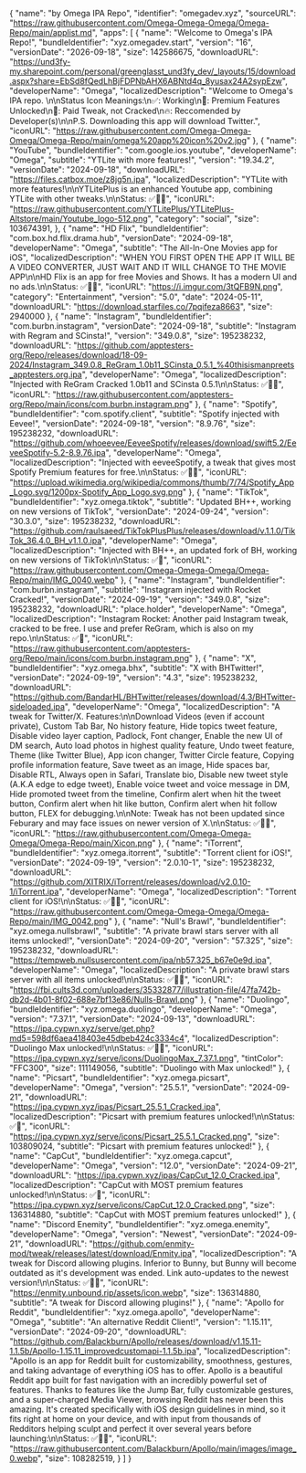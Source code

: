 {
  "name": "by Omega IPA Repo",
  "identifier": "omegadev.xyz",
  "sourceURL": "https://raw.githubusercontent.com/Omega-Omega-Omega/Omega-Repo/main/applist.md",
  "apps": [
    {
      "name": "Welcome to Omega's IPA Repo!",
      "bundleIdentifier": "xyz.omegadev.start",
      "version": "16",
      "versionDate": "2026-09-18",
      "size": 142586675,
      "downloadURL": "https://und3fy-my.sharepoint.com/personal/greenglasst_und3fy_dev/_layouts/15/download.aspx?share=EbSd8fQedLhBjFDPNbAHX6ABNtd4q_8yusax24A2sypEzw",
      "developerName": "Omega",
      "localizedDescription": "Welcome to Omega's IPA repo. \n\nStatus Icon Meanings:\n✅: Working\n🌟: Premium Features Unlocked\n💸: Paid Tweak, not Cracked\n🔥: Reccomended by Developer(s)\n\nP.S. Downloading this app will download Twitter.",
      "iconURL": "https://raw.githubusercontent.com/Omega-Omega-Omega/Omega-Repo/main/omega%20app%20icon%20v2.jpg"
  },
  {
      "name": "YouTube",
      "bundleIdentifier": "com.google.ios.youtube",
      "developerName": "Omega",
      "subtitle": "YTLite with more features!",
      "version": "19.34.2",
      "versionDate": "2024-09-18",
      "downloadURL": "https://files.catbox.moe/z8jg5n.ipa",
      "localizedDescription": "YTLite with more features!\n\nYTLitePlus is an enhanced Youtube app, combining YTLite with other tweaks.\n\nStatus: ✅🌟🔥",
      "iconURL": "https://raw.githubusercontent.com/YTLitePlus/YTLitePlus-Altstore/main/Youtube_logo-512.png",
      "category": "social",
      "size": 103674391,
    },
    {
      "name": "HD Flix",
      "bundleIdentifier": "com.box.hd.flix.drama.hub",
      "versionDate": "2024-09-18",
      "developerName": "Omega",
      "subtitle": "The All-In-One Movies app for iOS",
      "localizedDescription": "WHEN YOU FIRST OPEN THE APP IT WILL BE A VIDEO CONVERTER, JUST WAIT AND IT WILL CHANGE TO THE MOVIE APP\n\nHD Flix is an app for free Movies and Shows. It has a modern UI and no ads.\n\nStatus: ✅🌟🔥",
      "iconURL": "https://i.imgur.com/3tQFB9N.png",
      "category": "Entertainment",
      "version": "5.0",
      "date": "2024-05-11",
      "downloadURL": "https://download.starfiles.co/7pqifeza8663",
      "size": 2940000
    },
    {
      "name": "Instagram", 
      "bundleIdentifier": "com.burbn.instagram", 
      "versionDate": "2024-09-18",
      "subtitle": "Instagram with Regram and SCinsta!",
      "version": "349.0.8",
      "size": 195238232, 
      "downloadURL": "https://github.com/apptesters-org/Repo/releases/download/18-09-2024/Instagram_349.0.8_ReGram_1.0b11_SCinsta_0.5.1_%40thisismanpreets_apptesters.org.ipa", 
      "developerName": "Omega", 
      "localizedDescription": "Injected with ReGram Cracked 1.0b11 and SCinsta 0.5.1\n\nStatus: ✅🌟🔥", 
      "iconURL": "https://raw.githubusercontent.com/apptesters-org/Repo/main/icons/com.burbn.instagram.png" 
    },
    {
      "name": "Spotify", 
      "bundleIdentifier": "com.spotify.client", 
      "subtitle": "Spotify injected with Eevee!",
      "versionDate": "2024-09-18",
      "version": "8.9.76",
      "size": 195238232, 
      "downloadURL": "https://github.com/whoeevee/EeveeSpotify/releases/download/swift5.2/EeveeSpotify-5.2-8.9.76.ipa", 
      "developerName": "Omega", 
      "localizedDescription": "Injected with eeveeSpotify, a tweak that gives most Spotify Premium features for free.\n\nStatus: ✅🌟🔥", 
      "iconURL": "https://upload.wikimedia.org/wikipedia/commons/thumb/7/74/Spotify_App_Logo.svg/1200px-Spotify_App_Logo.svg.png" 
    },
    {
      "name": "TikTok", 
      "bundleIdentifier": "xyz.omega.tiktok", 
      "subtitle": "Updated BH++, working on new versions of TikTok",
      "versionDate": "2024-09-24",
      "version": "30.3.0",
      "size": 195238232, 
      "downloadURL": "https://github.com/raulsaeed/TikTokPlusPlus/releases/download/v.1.1.0/TikTok_36.4.0_BH_v1.1.0.ipa", 
      "developerName": "Omega", 
      "localizedDescription": "Injected with BH++, an updated fork of BH, working on new versions of TikTok\n\nStatus: ✅🌟", 
      "iconURL": "https://raw.githubusercontent.com/Omega-Omega-Omega/Omega-Repo/main/IMG_0040.webp" 
    },
    {
      "name": "Instagram", 
      "bundleIdentifier": "com.burbn.instagram", 
      "subtitle": "Instagram injected with Rocket Cracked!",
      "versionDate": "2024-09-19",
      "version": "349.0.8",
      "size": 195238232, 
      "downloadURL": "place.holder", 
      "developerName": "Omega", 
      "localizedDescription": "Instagram Rocket: Another paid Instagram tweak, cracked to be free. I use and prefer ReGram, which is also on my repo.\n\nStatus: ✅🌟", 
      "iconURL": "https://raw.githubusercontent.com/apptesters-org/Repo/main/icons/com.burbn.instagram.png" 
    },
    {
      "name": "X", 
      "bundleIdentifier": "xyz.omega.bhx", 
      "subtitle": "X with BHTwitter!",
      "versionDate": "2024-09-19",
      "version": "4.3",
      "size": 195238232, 
      "downloadURL": "https://github.com/BandarHL/BHTwitter/releases/download/4.3/BHTwitter-sideloaded.ipa", 
      "developerName": "Omega", 
      "localizedDescription": "A tweak for Twitter/X. Features:\n\nDownload Videos (even if account private), Custom Tab Bar, No history feature, Hide topics tweet feature, Disable video layer caption, Padlock, Font changer, Enable the new UI of DM search, Auto load photos in highest quality feature, Undo tweet feature, Theme (like Twitter Blue), App icon changer, Twitter Circle feature, Copying profile information feature, Save tweet as an image, Hide spaces bar, Disable RTL, Always open in Safari, Translate bio, Disable new tweet style (A.K.A edge to edge tweet), Enable voice tweet and voice message in DM, Hide promoted tweet from the timeline, Confirm alert when hit the tweet button, Confirm alert when hit like button, Confirm alert when hit follow button, FLEX for debugging.\n\nNote: Tweak has not been updated since Feburary and may face issues on newer version of X.\n\nStatus: ✅🌟🔥", 
      "iconURL": "https://raw.githubusercontent.com/Omega-Omega-Omega/Omega-Repo/main/Xicon.png" 
    },
   {
      "name": "iTorrent", 
      "bundleIdentifier": "xyz.omega.itorrent", 
      "subtitle": "Torrent client for iOS!",
      "versionDate": "2024-09-19",
      "version": "2.0.10-1",
      "size": 195238232, 
      "downloadURL": "https://github.com/XITRIX/iTorrent/releases/download/v2.0.10-1/iTorrent.ipa", 
      "developerName": "Omega", 
      "localizedDescription": "Torrent client for iOS!\n\nStatus: ✅🌟🔥", 
      "iconURL": "https://raw.githubusercontent.com/Omega-Omega-Omega/Omega-Repo/main/IMG_0042.png" 
    },
    {
      "name": "Null's Brawl", 
      "bundleIdentifier": "xyz.omega.nullsbrawl", 
      "subtitle": "A private brawl stars server with all items unlocked!",
      "versionDate": "2024-09-20",
      "version": "57.325",
      "size": 195238232, 
      "downloadURL": "https://tempweb.nullsusercontent.com/ipa/nb57.325_b67e0e9d.ipa", 
      "developerName": "Omega", 
      "localizedDescription": "A private brawl stars server with all items unlocked!\n\nStatus: ✅🌟🔥", 
      "iconURL": "https://fbi.cults3d.com/uploaders/35332877/illustration-file/47fa742b-db2d-4b01-8f02-688e7bf13e86/Nulls-Brawl.png" 
    },
    {
      "name": "Duolingo",
      "bundleIdentifier": "xyz.omega.duolingo",
      "developerName": "Omega",
      "version": "7.37.1",
      "versionDate": "2024-09-13",
      "downloadURL": "https://ipa.cypwn.xyz/serve/get.php?md5=598df6aea418403e45dbeb424c3334c4",
      "localizedDescription": "Duolingo Max unlocked!\n\nStatus: ✅🌟🔥",
      "iconURL": "https://ipa.cypwn.xyz/serve/icons/DuolingoMax_7.37.1.png",
      "tintColor": "FFC300",
      "size": 111149056,
      "subtitle": "Duolingo with Max unlocked!"
    },
    {
      "name": "Picsart",
      "bundleIdentifier": "xyz.omega.picsart",
      "developerName": "Omega",
      "version": "25.5.1",
      "versionDate": "2024-09-21",
      "downloadURL": "https://ipa.cypwn.xyz/ipas/Picsart_25.5.1_Cracked.ipa",
      "localizedDescription": "Picsart with premium features unlocked!\n\nStatus: ✅🌟",
      "iconURL": "https://ipa.cypwn.xyz/serve/icons/Picsart_25.5.1_Cracked.png",
      "size": 103809024,
      "subtitle": "Picsart with premium features unlocked!"
    },
    {
      "name": "CapCut",
      "bundleIdentifier": "xyz.omega.capcut",
      "developerName": "Omega",
      "version": "12.0",
      "versionDate": "2024-09-21",
      "downloadURL": "https://ipa.cypwn.xyz/ipas/CapCut_12.0_Cracked.ipa",
      "localizedDescription": "CapCut with MOST premium features unlocked!\n\nStatus: ✅🌟",
      "iconURL": "https://ipa.cypwn.xyz/serve/icons/CapCut_12.0_Cracked.png",
      "size": 136314880,
      "subtitle": "CapCut with MOST premium features unlocked!"
    },
    {
      "name": "Discord Enemity",
      "bundleIdentifier": "xyz.omega.enemity",
      "developerName": "Omega",
      "version": "Newest",
      "versionDate": "2024-09-21",
      "downloadURL": "https://github.com/enmity-mod/tweak/releases/latest/download/Enmity.ipa",
      "localizedDescription": "A tweak for Discord allowing plugins. Inferior to Bunny, but Bunny will become outdated as it's development was ended. Link auto-updates to the newest version!\n\nStatus: ✅🌟🔥",
      "iconURL": "https://enmity.unbound.rip/assets/icon.webp",
      "size": 136314880,
      "subtitle": "A tweak for Discord allowing plugins!"
    },
    {
      "name": "Apollo for Reddit",
      "bundleIdentifier": "xyz.omega.apollo",
      "developerName": "Omega",
      "subtitle": "An alternative Reddit Client!",
      "version": "1.15.11",
      "versionDate": "2024-09-20",
      "downloadURL": "https://github.com/Balackburn/Apollo/releases/download/v1.15.11-1.1.5b/Apollo-1.15.11_improvedcustomapi-1.1.5b.ipa",
      "localizedDescription": "Apollo is an app for Reddit built for customizability, smoothness, gestures, and taking advantage of everything iOS has to offer. Apollo is a beautiful Reddit app built for fast navigation with an incredibly powerful set of features. Thanks to features like the Jump Bar, fully customizable gestures, and a super-charged Media Viewer, browsing Reddit has never been this amazing. It's created specifically with iOS design guidelines in mind, so it fits right at home on your device, and with input from thousands of Redditors helping sculpt and perfect it over several years before launching:\n\nStatus: ✅🌟🔥",
      "iconURL": "https://raw.githubusercontent.com/Balackburn/Apollo/main/images/image_0.webp",
      "size": 108282519,
    }
  ]
}
